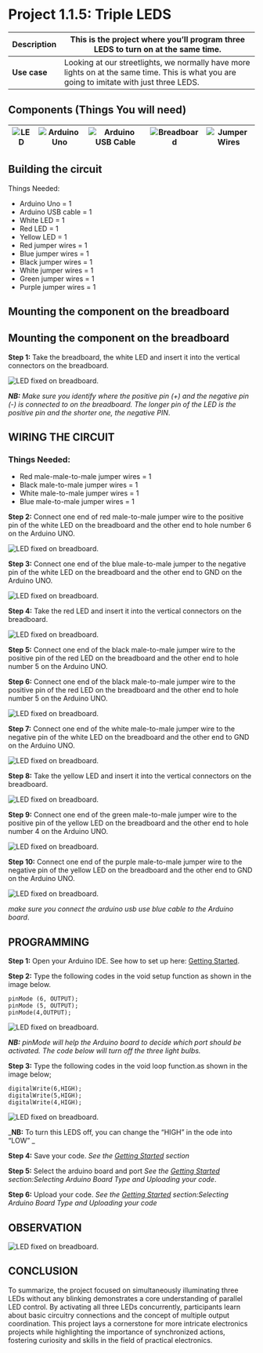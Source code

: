# Project 1.1.5: Triple LEDS

| **Description** | This is the project where you’ll program three LEDS to turn on at the same time.|
|------------------|----------------------------------------------------------------|
| **Use case**     | Looking at our streetlights, we normally have more lights on at the same time. This is what you are going to imitate with just three LEDS. |

## Components (Things You will need)

| ![LED](../../assets/components/leds.webp) | ![Arduino Uno](../../assets/components/arduino.webp) | ![Arduino USB Cable](../../assets/components/usbcable.webp) | ![Breadboard](../../assets/components/breadboard.webp) |![Jumper Wires](../../assets/components/jumperwires.webp)|
|-------------------------|-------------------------|-------------------------|-------------------------|-------------------------|

## Building the circuit

Things Needed:

-	Arduino Uno = 1
-	Arduino USB cable = 1
-	White LED = 1
-	Red LED = 1
-	Yellow LED = 1
-	Red jumper wires = 1
-	Blue jumper wires = 1
-	Black jumper wires = 1
-	White jumper wires = 1
-	Green jumper wires = 1
-	Purple jumper wires = 1

## Mounting the component on the breadboard

## Mounting the component on the breadboard

**Step 1:** Take the breadboard, the white LED and insert it into the vertical connectors on the breadboard.

![LED fixed on breadboard](../../assets/1.0/LED/LED_ON/led_on_breadboard.webp).

_**NB:** Make sure you identify where the positive pin (+) and the negative pin (-) is connected to on the breadboard. The longer pin of the LED is the positive pin and the shorter one, the negative PIN_.

## WIRING THE CIRCUIT

### Things Needed:

- Red male-male-to-male jumper wires = 1
- Black male-to-male jumper wires = 1
- White male-to-male jumper wires = 1
- Blue male-to-male jumper wires = 1

**Step 2:** Connect one end of red male-to-male jumper wire to the positive pin of the white LED on the breadboard and the other end to hole number 6 on the Arduino UNO.

![LED fixed on breadboard](../../assets/1.0/LED/LED_ON/red_wire_connected.webp).

**Step 3:** Connect one end of the blue male-to-male jumper to the negative pin of the white LED on the breadboard and the other end to GND on the Arduino UNO.

![LED fixed on breadboard](../../assets/1.0/LED/LED_ON/blue_wire_connected.webp).

**Step 4:** Take the red LED and insert it into the vertical connectors on the breadboard.

![LED fixed on breadboard](../../assets/1.0/LED/DOUBLE_LED_ON/red_led_mounted.webp).

**Step 5:** Connect one end of the black male-to-male jumper wire to the positive pin of the red LED on the breadboard and the other end to hole number 5 on the Arduino UNO.

**Step 6:** Connect one end of the black male-to-male jumper wire to the positive pin of the red LED on the breadboard and the other end to hole number 5 on the Arduino UNO.

![LED fixed on breadboard](../../assets/1.0/LED/DOUBLE_LED_ON/black_wire_connect.webp).

**Step 7:** Connect one end of the white male-to-male jumper wire to the negative pin of the white LED on the breadboard and the other end to GND on the Arduino UNO.

![LED fixed on breadboard](../../assets/1.0/LED/DOUBLE_LED_ON/white_wire_connect.webp).

**Step 8:** Take the yellow LED and insert it into the vertical connectors on the breadboard.

![LED fixed on breadboard](../../assets/1.0/LED/THREE_LEDs_ON/green_LED_mount.webp).

**Step 9:** Connect one end of the green male-to-male jumper wire to the positive pin of the yellow LED on the breadboard and the other end to hole number 4 on the Arduino UNO.

![LED fixed on breadboard](../../assets/1.0/LED/THREE_LEDs_ON/green_wire_connect.webp).

**Step 10:** Connect one end of the purple male-to-male jumper wire to the negative pin of the yellow LED on the breadboard and the other end to GND on the Arduino UNO.

![LED fixed on breadboard](../../assets/1.0/LED/THREE_LEDs_ON/purple_wire_connect.webp).

_make sure you connect the arduino usb use blue cable to the Arduino board_.

## PROGRAMMING

**Step 1:** Open your Arduino IDE. See how to set up here: [Getting Started](../../getting-started/overview.md).

**Step 2:** Type the following codes in the void setup function as shown in the image below.
   ```
   pinMode (6, OUTPUT);
   pinMode (5, OUTPUT);
   pinMode(4,OUTPUT);
   ```

![LED fixed on breadboard](../../assets/1.0/LED/THREE_LEDs_ON/code_1.webp).

_**NB:** pinMode will help the Arduino board to decide which port should be activated.  The code below will turn off the three light bulbs._

**Step 3:** Type the following codes in the void loop function.as shown in the image below;
   ```
   digitalWrite(6,HIGH);
   digitalWrite(5,HIGH);
   digitalWrite(4,HIGH);
   ```
![LED fixed on breadboard](../../assets/1.0/LED/THREE_LEDs_ON/code_2.webp).

_**NB:** To turn this LEDS off, you can change the “HIGH” in the ode into “LOW” _

**Step 4:** Save your code. _See the [Getting Started](../../getting-started/overview.md) section_

**Step 5:** Select the arduino board and port _See the [Getting Started](../../getting-started/overview.md) section:Selecting Arduino Board Type and Uploading your code_.

**Step 6:** Upload your code. _See the [Getting Started](../../getting-started/overview.md) section:Selecting Arduino Board Type and Uploading your code_

## OBSERVATION

![LED fixed on breadboard](../../assets/1.0/LED/THREE_LEDs_ON/observation.webp).

## CONCLUSION

To summarize, the project focused on simultaneously illuminating three LEDs without any blinking demonstrates a core understanding of parallel LED control. By activating all three LEDs concurrently, participants learn about basic circuitry connections and the concept of multiple output coordination. This project lays a cornerstone for more intricate electronics projects while highlighting the importance of synchronized actions, fostering curiosity and skills in the field of practical electronics.
